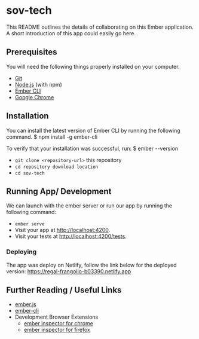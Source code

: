 # sov-tech

This README outlines the details of collaborating on this Ember application.
A short introduction of this app could easily go here.

## Prerequisites

You will need the following things properly installed on your computer.

* [Git](https://git-scm.com/)
* [Node.js](https://nodejs.org/) (with npm)
* [Ember CLI](https://cli.emberjs.com/release/)
* [Google Chrome](https://google.com/chrome/)

## Installation
You can install the latest version of Ember CLI by running the following command.
$ npm install -g ember-cli

To verify that your installation was successful, run:
$ ember --version

* `git clone <repository-url>` this repository
* `cd repository download location`
* `cd sov-tech`

## Running App/ Development
We can launch with the ember server or run our app by running the following command:
* `ember serve`
* Visit your app at [http://localhost:4200](http://localhost:4200).
* Visit your tests at [http://localhost:4200/tests](http://localhost:4200/tests).
### Deploying
The app was deploy on Netlify, follow the link below for the deployed version:
https://regal-frangollo-b03390.netlify.app



## Further Reading / Useful Links

* [ember.js](https://emberjs.com/)
* [ember-cli](https://cli.emberjs.com/release/)
* Development Browser Extensions
  * [ember inspector for chrome](https://chrome.google.com/webstore/detail/ember-inspector/bmdblncegkenkacieihfhpjfppoconhi)
  * [ember inspector for firefox](https://addons.mozilla.org/en-US/firefox/addon/ember-inspector/)
